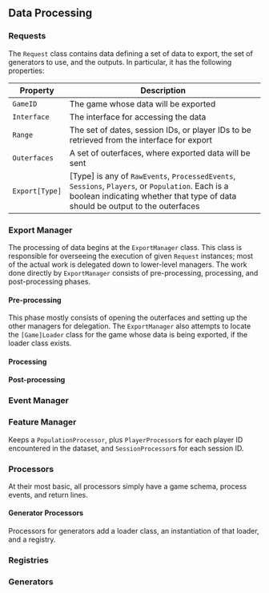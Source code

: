 ## Data Processing

### Requests

The `Request` class contains data defining a set of data to export, the set of generators to use, and the outputs.
In particular, it has the following properties:

| Property       | Description |
| ---            | ---         |
| `GameID`       | The game whose data will be exported |
| `Interface`    | The interface for accessing the data |
| `Range`        | The set of dates, session IDs, or player IDs to be retrieved from the interface for export |
| `Outerfaces`   | A set of outerfaces, where exported data will be sent |
| `Export[Type]` | [Type] is any of `RawEvents`, `ProcessedEvents`, `Sessions`, `Players`, or `Population`. Each is a boolean indicating whether that type of data should be output to the outerfaces |

### Export Manager

The processing of data begins at the `ExportManager` class.
This class is responsible for overseeing the execution of given `Request` instances;
most of the actual work is delegated down to lower-level managers.
The work done directly by `ExportManager` consists of pre-processing, processing, and post-processing phases.

#### Pre-processing

This phase mostly consists of opening the outerfaces and setting up the other managers for delegation.
The `ExportManager` also attempts to locate the `[Game]Loader` class for the game whose data is being exported, if the loader class exists.

#### Processing

#### Post-processing

### Event Manager

### Feature Manager

Keeps a `PopulationProcessor`, plus `PlayerProcessor`s for each player ID encountered in the dataset, and `SessionProcessor`s for each session ID.

### Processors

At their most basic, all processors simply have a game schema, process events, and return lines.

#### Generator Processors

Processors for generators add a loader class, an instantiation of that loader, and a registry.

### Registries

### Generators
